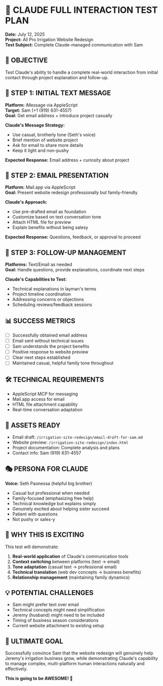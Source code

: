 # 🤖 CLAUDE FULL INTERACTION TEST PLAN
**Date:** July 12, 2025  
**Project:** All Pro Irrigation Website Redesign  
**Test Subject:** Complete Claude-managed communication with Sam

## 🎯 OBJECTIVE
Test Claude's ability to handle a complete real-world interaction from initial contact through project explanation and follow-up.

## 📱 STEP 1: INITIAL TEXT MESSAGE
**Platform:** iMessage via AppleScript  
**Target:** Sam (+1 (919) 631-4557)  
**Goal:** Get email address + introduce project casually

**Claude's Message Strategy:**
- Use casual, brotherly tone (Seth's voice)
- Brief mention of website project  
- Ask for email to share more details
- Keep it light and non-pushy

**Expected Response:** Email address + curiosity about project

## 📧 STEP 2: EMAIL PRESENTATION  
**Platform:** Mail.app via AppleScript  
**Goal:** Present website redesign professionally but family-friendly

**Claude's Approach:**
- Use pre-drafted email as foundation
- Customize based on text conversation tone
- Attach HTML file for preview
- Explain benefits without being salesy

**Expected Response:** Questions, feedback, or approval to proceed

## 🔄 STEP 3: FOLLOW-UP MANAGEMENT
**Platforms:** Text/Email as needed  
**Goal:** Handle questions, provide explanations, coordinate next steps

**Claude's Capabilities to Test:**
- Technical explanations in layman's terms
- Project timeline coordination  
- Addressing concerns or objections
- Scheduling reviews/feedback sessions

## 📊 SUCCESS METRICS
- [ ] Successfully obtained email address
- [ ] Email sent without technical issues
- [ ] Sam understands the project benefits
- [ ] Positive response to website preview
- [ ] Clear next steps established
- [ ] Maintained casual, helpful family tone throughout

## 🛠 TECHNICAL REQUIREMENTS
- AppleScript MCP for messaging
- Mail.app access for email
- HTML file attachment capability
- Real-time conversation adaptation

## 📂 ASSETS READY
- Email draft: `/irrigation-site-redesign/email-draft-for-sam.md`
- Website preview: `/irrigation-site-redesign/index.html`
- Project documentation: Complete analysis and plans
- Contact info: Sam (919) 631-4557

## 🎭 PERSONA FOR CLAUDE
**Voice:** Seth Paonessa (helpful big brother)
- Casual but professional when needed
- Family-focused (emphasizing free help)
- Technical knowledge but explains simply
- Genuinely excited about helping sister succeed
- Patient with questions
- Not pushy or sales-y

## 🚀 WHY THIS IS EXCITING
This test will demonstrate:
1. **Real-world application** of Claude's communication tools
2. **Context switching** between platforms (text → email)
3. **Tone adaptation** (casual text → professional email)
4. **Technical translation** (web dev concepts → business benefits)
5. **Relationship management** (maintaining family dynamics)

## 💡 POTENTIAL CHALLENGES
- Sam might prefer text over email
- Technical concepts might need simplification
- Jeremy (husband) might need to be included
- Timing of business season considerations
- Current website attachment to existing setup

## 🎯 ULTIMATE GOAL
Successfully convince Sam that the website redesign will genuinely help Jeremy's irrigation business grow, while demonstrating Claude's capability to manage complex, multi-platform human interactions naturally and effectively.

**This is going to be AWESOME! 🚀**